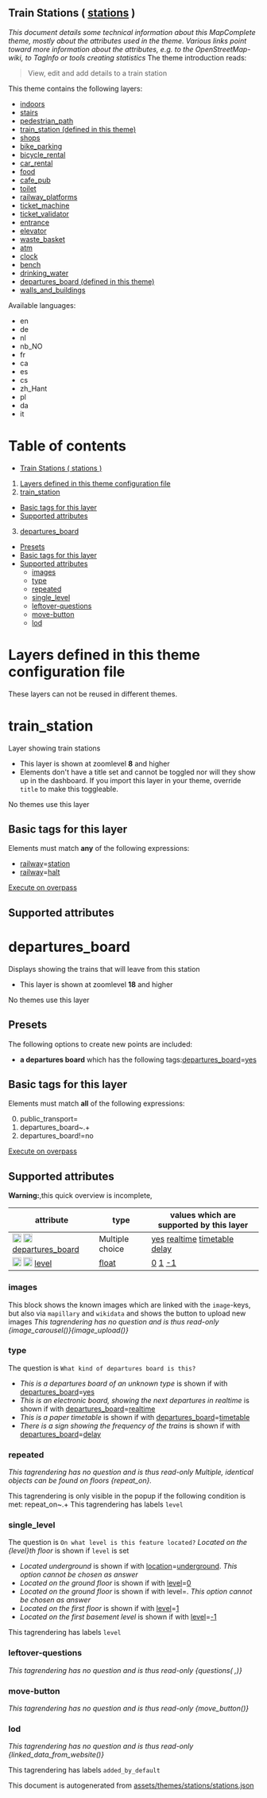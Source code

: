 [//]: # (WARNING: this file is automatically generated. Please find the sources at the bottom and edit those sources)

## Train Stations ( [stations](https://mapcomplete.org/stations) )
_This document details some technical information about this MapComplete theme, mostly about the attributes used in the theme. Various links point toward more information about the attributes, e.g. to the OpenStreetMap-wiki, to TagInfo or tools creating statistics_
The theme introduction reads:

> View, edit and add details to a train station

This theme contains the following layers:

 - [indoors](../Layers/indoors.md)
 - [stairs](../Layers/stairs.md)
 - [pedestrian_path](../Layers/pedestrian_path.md)
 - [train_station (defined in this theme)](#train_station)
 - [shops](../Layers/shops.md)
 - [bike_parking](../Layers/bike_parking.md)
 - [bicycle_rental](../Layers/bicycle_rental.md)
 - [car_rental](../Layers/car_rental.md)
 - [food](../Layers/food.md)
 - [cafe_pub](../Layers/cafe_pub.md)
 - [toilet](../Layers/toilet.md)
 - [railway_platforms](../Layers/railway_platforms.md)
 - [ticket_machine](../Layers/ticket_machine.md)
 - [ticket_validator](../Layers/ticket_validator.md)
 - [entrance](../Layers/entrance.md)
 - [elevator](../Layers/elevator.md)
 - [waste_basket](../Layers/waste_basket.md)
 - [atm](../Layers/atm.md)
 - [clock](../Layers/clock.md)
 - [bench](../Layers/bench.md)
 - [drinking_water](../Layers/drinking_water.md)
 - [departures_board (defined in this theme)](#departures_board)
 - [walls_and_buildings](../Layers/walls_and_buildings.md)

Available languages:

 - en
 - de
 - nl
 - nb_NO
 - fr
 - ca
 - es
 - cs
 - zh_Hant
 - pl
 - da
 - it

# Table of contents

  - [Train Stations ( stations )](#train-stations-(-stations-))
1. [Layers defined in this theme configuration file](#layers-defined-in-this-theme-configuration-file)
2. [train_station](#train_station)
  - [Basic tags for this layer](#basic-tags-for-this-layer)
  - [Supported attributes](#supported-attributes)
3. [departures_board](#departures_board)
  - [Presets](#presets)
  - [Basic tags for this layer](#basic-tags-for-this-layer)
  - [Supported attributes](#supported-attributes)
    + [images](#images)
    + [type](#type)
    + [repeated](#repeated)
    + [single_level](#single_level)
    + [leftover-questions](#leftover-questions)
    + [move-button](#move-button)
    + [lod](#lod)

# Layers defined in this theme configuration file
These layers can not be reused in different themes.
# train_station

Layer showing train stations

 - This layer is shown at zoomlevel **8** and higher
 - Elements don't have a title set and cannot be toggled nor will they show up in the dashboard. If you import this layer in your theme, override `title` to make this toggleable.

No themes use this layer

## Basic tags for this layer

Elements must match **any** of the following expressions:

 - <a href='https://wiki.openstreetmap.org/wiki/Key:railway' target='_blank'>railway</a>=<a href='https://wiki.openstreetmap.org/wiki/Tag:railway%3Dstation' target='_blank'>station</a>
 - <a href='https://wiki.openstreetmap.org/wiki/Key:railway' target='_blank'>railway</a>=<a href='https://wiki.openstreetmap.org/wiki/Tag:railway%3Dhalt' target='_blank'>halt</a>

[Execute on overpass](http://overpass-turbo.eu/?Q=%5Bout%3Ajson%5D%5Btimeout%3A90%5D%3B%28%20%20%20%20nwr%5B%22railway%22%3D%22station%22%5D%28%7B%7Bbbox%7D%7D%29%3B%0A%20%20%20%20nwr%5B%22railway%22%3D%22halt%22%5D%28%7B%7Bbbox%7D%7D%29%3B%0A%29%3Bout%20body%3B%3E%3Bout%20skel%20qt%3B)

## Supported attributes

# departures_board

Displays showing the trains that will leave from this station

 - This layer is shown at zoomlevel **18** and higher

No themes use this layer

## Presets

The following options to create new points are included:

 - **a departures board** which has the following tags:<a href='https://wiki.openstreetmap.org/wiki/Key:departures_board' target='_blank'>departures_board</a>=<a href='https://wiki.openstreetmap.org/wiki/Tag:departures_board%3Dyes' target='_blank'>yes</a>

## Basic tags for this layer

Elements must match **all** of the following expressions:

0. public_transport=
1. departures_board~.+
2. departures_board!=no

[Execute on overpass](http://overpass-turbo.eu/?Q=%5Bout%3Ajson%5D%5Btimeout%3A90%5D%3B%28%20%20%20%20nwr%5B!%22public_transport%22%5D%5B%22departures_board%22%5D%5B%22departures_board%22!%3D%22no%22%5D%28%7B%7Bbbox%7D%7D%29%3B%0A%29%3Bout%20body%3B%3E%3Bout%20skel%20qt%3B)

## Supported attributes

**Warning:**,this quick overview is incomplete,

| attribute | type | values which are supported by this layer |
-----|-----|----- |
| <a target="_blank" href='https://taginfo.openstreetmap.org/keys/departures_board#values'><img src='https://mapcomplete.org/assets/svg/search.svg' height='18px'></a> <a target="_blank" href='https://taghistory.raifer.tech/?#***/departures_board/'><img src='https://mapcomplete.org/assets/svg/statistics.svg' height='18px'></a> [departures_board](https://wiki.openstreetmap.org/wiki/Key:departures_board) | Multiple choice | [yes](https://wiki.openstreetmap.org/wiki/Tag:departures_board%3Dyes) [realtime](https://wiki.openstreetmap.org/wiki/Tag:departures_board%3Drealtime) [timetable](https://wiki.openstreetmap.org/wiki/Tag:departures_board%3Dtimetable) [delay](https://wiki.openstreetmap.org/wiki/Tag:departures_board%3Ddelay) |
| <a target="_blank" href='https://taginfo.openstreetmap.org/keys/level#values'><img src='https://mapcomplete.org/assets/svg/search.svg' height='18px'></a> <a target="_blank" href='https://taghistory.raifer.tech/?#***/level/'><img src='https://mapcomplete.org/assets/svg/statistics.svg' height='18px'></a> [level](https://wiki.openstreetmap.org/wiki/Key:level) | [float](../SpecialInputElements.md#float) | [0](https://wiki.openstreetmap.org/wiki/Tag:level%3D0) [1](https://wiki.openstreetmap.org/wiki/Tag:level%3D1) [-1](https://wiki.openstreetmap.org/wiki/Tag:level%3D-1) |

### images
This block shows the known images which are linked with the `image`-keys, but also via `mapillary` and `wikidata` and shows the button to upload new images
_This tagrendering has no question and is thus read-only_
*{image_carousel()}{image_upload()}*

### type

The question is `What kind of departures board is this?`

 -  *This is a departures board of an unknown type* is shown if with <a href='https://wiki.openstreetmap.org/wiki/Key:departures_board' target='_blank'>departures_board</a>=<a href='https://wiki.openstreetmap.org/wiki/Tag:departures_board%3Dyes' target='_blank'>yes</a>
 -  *This is an electronic board, showing the next departures in realtime* is shown if with <a href='https://wiki.openstreetmap.org/wiki/Key:departures_board' target='_blank'>departures_board</a>=<a href='https://wiki.openstreetmap.org/wiki/Tag:departures_board%3Drealtime' target='_blank'>realtime</a>
 -  *This is a paper timetable* is shown if with <a href='https://wiki.openstreetmap.org/wiki/Key:departures_board' target='_blank'>departures_board</a>=<a href='https://wiki.openstreetmap.org/wiki/Tag:departures_board%3Dtimetable' target='_blank'>timetable</a>
 -  *There is a sign showing the frequency of the trains* is shown if with <a href='https://wiki.openstreetmap.org/wiki/Key:departures_board' target='_blank'>departures_board</a>=<a href='https://wiki.openstreetmap.org/wiki/Tag:departures_board%3Ddelay' target='_blank'>delay</a>

### repeated

_This tagrendering has no question and is thus read-only_
*Multiple, identical objects can be found on floors {repeat_on}.*

This tagrendering is only visible in the popup if the following condition is met: repeat_on~.+
This tagrendering has labels 
`level`

### single_level

The question is `On what level is this feature located?`
*Located on the {level}th floor* is shown if `level` is set

 -  *Located underground* is shown if with <a href='https://wiki.openstreetmap.org/wiki/Key:location' target='_blank'>location</a>=<a href='https://wiki.openstreetmap.org/wiki/Tag:location%3Dunderground' target='_blank'>underground</a>. _This option cannot be chosen as answer_
 -  *Located on the ground floor* is shown if with <a href='https://wiki.openstreetmap.org/wiki/Key:level' target='_blank'>level</a>=<a href='https://wiki.openstreetmap.org/wiki/Tag:level%3D0' target='_blank'>0</a>
 -  *Located on the ground floor* is shown if with level=. _This option cannot be chosen as answer_
 -  *Located on the first floor* is shown if with <a href='https://wiki.openstreetmap.org/wiki/Key:level' target='_blank'>level</a>=<a href='https://wiki.openstreetmap.org/wiki/Tag:level%3D1' target='_blank'>1</a>
 -  *Located on the first basement level* is shown if with <a href='https://wiki.openstreetmap.org/wiki/Key:level' target='_blank'>level</a>=<a href='https://wiki.openstreetmap.org/wiki/Tag:level%3D-1' target='_blank'>-1</a>

This tagrendering has labels 
`level`

### leftover-questions

_This tagrendering has no question and is thus read-only_
*{questions( ,)}*

### move-button

_This tagrendering has no question and is thus read-only_
*{move_button()}*

### lod

_This tagrendering has no question and is thus read-only_
*{linked_data_from_website()}*

This tagrendering has labels 
`added_by_default`


This document is autogenerated from [assets/themes/stations/stations.json](https://github.com/pietervdvn/MapComplete/blob/develop/assets/themes/stations/stations.json)
